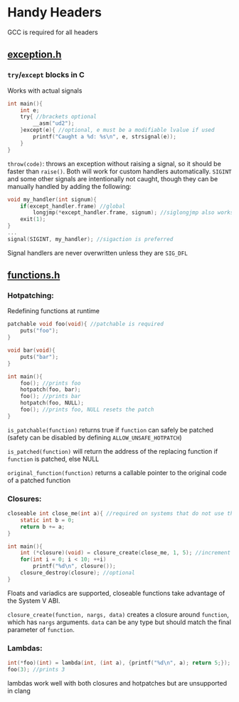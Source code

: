 # Handy Headers
GCC is required for all headers
## [exception.h](https://github.com/m1lkweed/handy-headers/blob/main/exception.h)
### `try`/`except` blocks in C
Works with actual signals
```c
int main(){
	int e;
	try{ //brackets optional
		__asm("ud2");
	}except(e){ //optional, e must be a modifiable lvalue if used
		printf("Caught a %d: %s\n", e, strsignal(e));
	}
}
```
`throw(code)`: throws an exception without raising a signal, so it should be faster than `raise()`. Both will work for custom handlers automatically. `SIGINT` and some other signals are intentionally not caught, though they can be manually handled by adding the following:
```c
void my_handler(int signum){
	if(except_handler.frame) //global
		longjmp(*except_handler.frame, signum); //siglongjmp also works
	exit(1);
}
...
signal(SIGINT, my_handler); //sigaction is preferred
```
Signal handlers are never overwritten unless they are `SIG_DFL`
## [functions.h](https://github.com/m1lkweed/handy-headers/blob/main/functions.h)
### Hotpatching:
Redefining functions at runtime
```c
patchable void foo(void){ //patchable is required
	puts("foo");
}

void bar(void){
	puts("bar");
}

int main(){
	foo(); //prints foo
	hotpatch(foo, bar);
	foo(); //prints bar
	hotpatch(foo, NULL);
	foo(); //prints foo, NULL resets the patch
}
```
`is_patchable(function)` returns true if `function` can safely be patched (safety can be disabled by defining `ALLOW_UNSAFE_HOTPATCH`)

`is_patched(function)` will return the address of the replacing function if `function` is patched, else NULL

`original_function(function)` returns a callable pointer to the original code of a patched function
### Closures:
```c
closeable int close_me(int a){ //required on systems that do not use the SYSV ABI by default
	static int b = 0;
	return b += a;
}

int main(){
	int (*closure)(void) = closure_create(close_me, 1, 5); //increment by 5 each call
	for(int i = 0; i < 10; ++i)
		printf("%d\n", closure());
	closure_destroy(closure); //optional
}
```
Floats and variadics are supported, closeable functions take advantage of the System V ABI.

`closure_create(function, nargs, data)` creates a closure around `function`, which has `nargs` arguments. `data` can be any type but should match the final parameter of `function`.
### Lambdas:
```c
int(*foo)(int) = lambda(int, (int a), {printf("%d\n", a); return 5;});
foo(3); //prints 3
```
lambdas work well with both closures and hotpatches but are unsupported in clang
